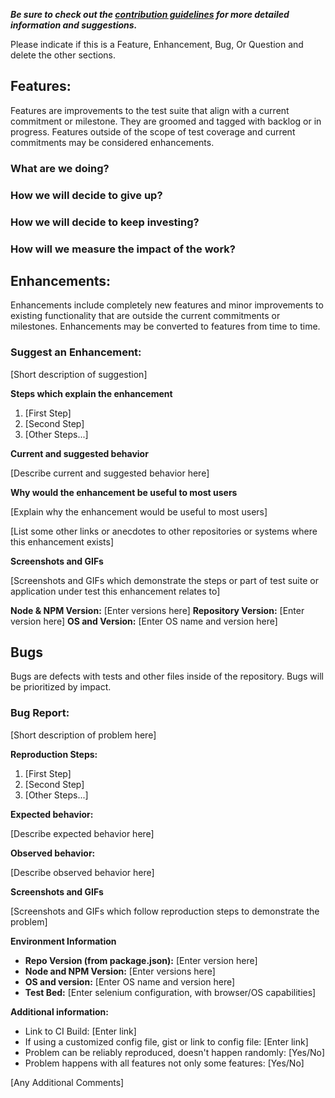 ***Be sure to check out the [contribution guidelines](CONTRIBUTING.md) for more detailed information and suggestions.***

Please indicate if this is a Feature, Enhancement, Bug, Or Question and delete the other sections.

## Features:

Features are improvements to the test suite that align with a current commitment or milestone.  They are groomed and tagged with backlog or in progress.  Features outside of the scope of test coverage and current commitments may be considered enhancements.

### What are we doing?

### How we will decide to give up?

### How we will decide to keep investing?

### How will we measure the impact of the work?

## Enhancements:

Enhancements include completely new features and minor improvements to existing functionality that are outside the current commitments or milestones. Enhancements may be converted to features from time to time.

### Suggest an Enhancement:

[Short description of suggestion]

**Steps which explain the enhancement**

1. [First Step]
2. [Second Step]
3. [Other Steps...]

**Current and suggested behavior**

[Describe current and suggested behavior here]

**Why would the enhancement be useful to most users**

[Explain why the enhancement would be useful to most users]

[List some other links or anecdotes to other repositories or systems where this enhancement exists]

**Screenshots and GIFs**

[Screenshots and GIFs which demonstrate the steps or part of test suite or application under test this enhancement relates to]

**Node & NPM Version:** [Enter versions here]
**Repository Version:** [Enter version here]
**OS and Version:** [Enter OS name and version here]

## Bugs

Bugs are defects with tests and other files inside of the repository. Bugs will be prioritized by impact.

### Bug Report:

[Short description of problem here]

**Reproduction Steps:**

1. [First Step]
2. [Second Step]
3. [Other Steps...]

**Expected behavior:**

[Describe expected behavior here]

**Observed behavior:**

[Describe observed behavior here]

**Screenshots and GIFs**

[Screenshots and GIFs which follow reproduction steps to demonstrate the problem]

**Environment Information**

- **Repo Version (from package.json):** [Enter version here]
- **Node and NPM Version:** [Enter versions here]
- **OS and version:** [Enter OS name and version here]
- **Test Bed:** [Enter selenium configuration, with browser/OS capabilities]

**Additional information:**

* Link to CI Build: [Enter link]
* If using a customized config file, gist or link to config file: [Enter link]
* Problem can be reliably reproduced, doesn't happen randomly: [Yes/No]
* Problem happens with all features not only some features: [Yes/No]

[Any Additional Comments]

